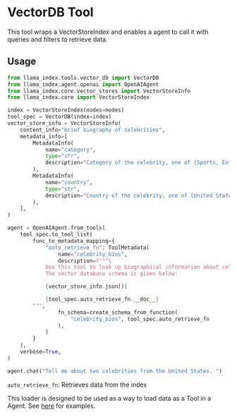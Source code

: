 # VectorDB Tool

This tool wraps a VectorStoreIndex and enables a agent to call it with queries and filters to retrieve data.

## Usage

```python
from llama_index.tools.vector_db import VectorDB
from llama_index.agent.openai import OpenAIAgent
from llama_index.core.vector_stores import VectorStoreInfo
from llama_index.core import VectorStoreIndex

index = VectorStoreIndex(nodes=nodes)
tool_spec = VectorDB(index=index)
vector_store_info = VectorStoreInfo(
    content_info="brief biography of celebrities",
    metadata_info=[
        MetadataInfo(
            name="category",
            type="str",
            description="Category of the celebrity, one of [Sports, Entertainment, Business, Music]",
        ),
        MetadataInfo(
            name="country",
            type="str",
            description="Country of the celebrity, one of [United States, Barbados, Portugal]",
        ),
    ],
)

agent = OpenAIAgent.from_tools(
    tool_spec.to_tool_list(
        func_to_metadata_mapping={
            "auto_retrieve_fn": ToolMetadata(
                name="celebrity_bios",
                description=f"""\
            Use this tool to look up biographical information about celebrities.
            The vector database schema is given below:

            {vector_store_info.json()}

            {tool_spec.auto_retrieve_fn.__doc__}
        """,
                fn_schema=create_schema_from_function(
                    "celebrity_bios", tool_spec.auto_retrieve_fn
                ),
            )
        }
    ),
    verbose=True,
)

agent.chat("Tell me about two celebrities from the United States. ")
```

`auto_retrieve_fn`: Retrieves data from the index

This loader is designed to be used as a way to load data as a Tool in a Agent. See [here](https://github.com/emptycrown/llama-hub/tree/main) for examples.
